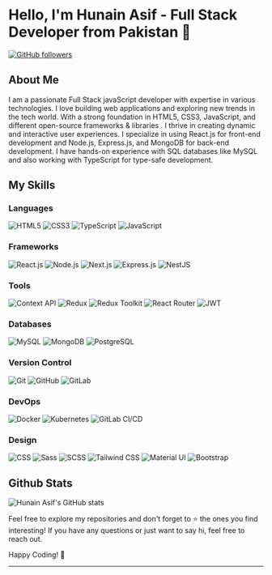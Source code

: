 # Hello, I'm Hunain Asif - Full Stack Developer from Pakistan 👋

[![GitHub followers](https://img.shields.io/github/followers/hunainasif?style=social)](https://github.com/hunainasif)

## About Me

I am a passionate Full Stack javaScript developer with expertise in various technologies. I love building web applications and exploring new trends in the tech world. With a strong foundation in HTML5, CSS3, JavaScript, and different open-source frameworks & libraries . I thrive in creating dynamic and interactive user experiences. I specialize in using React.js for front-end development and Node.js, Express.js, and MongoDB for back-end development. I have hands-on experience with SQL databases like MySQL and also working with TypeScript for type-safe development.

## My Skills

### Languages
![HTML5](https://img.shields.io/badge/HTML5-E34F26?style=for-the-badge&logo=html5&logoColor=white)
![CSS3](https://img.shields.io/badge/CSS3-1572B6?style=for-the-badge&logo=css3&logoColor=white)
![TypeScript](https://img.shields.io/badge/TypeScript-3178C6?style=for-the-badge&logo=typescript&logoColor=white)
![JavaScript](https://img.shields.io/badge/JavaScript-F7DF1E?style=for-the-badge&logo=javascript&logoColor=black)

### Frameworks
![React.js](https://img.shields.io/badge/React.js-61DAFB?style=for-the-badge&logo=react&logoColor=black)
![Node.js](https://img.shields.io/badge/Node.js-339933?style=for-the-badge&logo=node.js&logoColor=white)
![Next.js](https://img.shields.io/badge/Next.js-000000?style=for-the-badge&logo=next.js&logoColor=white)
![Express.js](https://img.shields.io/badge/Express.js-000000?style=for-the-badge&logo=express&logoColor=white)
![NestJS](https://img.shields.io/badge/NestJS-E0234E?style=for-the-badge&logo=nestjs&logoColor=white)


### Tools
![Context API](https://img.shields.io/badge/Context_API-2C8EBB?style=for-the-badge)
![Redux](https://img.shields.io/badge/Redux-764ABC?style=for-the-badge&logo=redux&logoColor=white)
![Redux Toolkit](https://img.shields.io/badge/Redux_Toolkit-764ABC?style=for-the-badge&logo=redux&logoColor=white)
![React Router](https://img.shields.io/badge/React_Router-CA4245?style=for-the-badge&logo=react-router&logoColor=white)
![JWT](https://img.shields.io/badge/JWT-000000?style=for-the-badge&logo=JSON%20web%20tokens&logoColor=white)

### Databases
![MySQL](https://img.shields.io/badge/MySQL-4479A1?style=for-the-badge&logo=mysql&logoColor=white)
![MongoDB](https://img.shields.io/badge/MongoDB-47A248?style=for-the-badge&logo=mongodb&logoColor=white)
![PostgreSQL](https://img.shields.io/badge/PostgreSQL-336791?style=for-the-badge&logo=postgresql&logoColor=white)

### Version Control
![Git](https://img.shields.io/badge/Git-F05032?style=for-the-badge&logo=git&logoColor=white)
![GitHub](https://img.shields.io/badge/GitHub-181717?style=for-the-badge&logo=github&logoColor=white)
![GitLab](https://img.shields.io/badge/GitLab-FCA121?style=for-the-badge&logo=gitlab&logoColor=white)

### DevOps
![Docker](https://img.shields.io/badge/Docker-2496ED?style=for-the-badge&logo=docker&logoColor=white)
![Kubernetes](https://img.shields.io/badge/Kubernetes-326CE5?style=for-the-badge&logo=kubernetes&logoColor=white)
![GitLab CI/CD](https://img.shields.io/badge/GitLab-CI/CD-FCA121?style=for-the-badge&logo=gitlab&logoColor=white)

### Design
![CSS](https://img.shields.io/badge/CSS-1572B6?style=for-the-badge&logo=css3&logoColor=white)
![Sass](https://img.shields.io/badge/Sass-CC6699?style=for-the-badge&logo=sass&logoColor=white)
![SCSS](https://img.shields.io/badge/SCSS-CC6699?style=for-the-badge&logo=sass&logoColor=white)
![Tailwind CSS](https://img.shields.io/badge/Tailwind%20CSS-38B2AC?style=for-the-badge&logo=tailwind-css&logoColor=white)
![Material UI](https://img.shields.io/badge/Material%20UI-007FFF?style=for-the-badge&logo=mui&logoColor=white)
![Bootstrap](https://img.shields.io/badge/Bootstrap-563D7C?style=for-the-badge&logo=bootstrap&logoColor=white)

## Github Stats

![Hunain Asif's GitHub stats](https://github-readme-stats.vercel.app/api?username=hunainasif&show_icons=true&theme=radical)


Feel free to explore my repositories and don't forget to ⭐️ the ones you find interesting! If you have any questions or just want to say hi, feel free to reach out.

Happy Coding! 🚀

---
